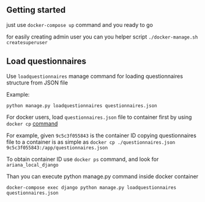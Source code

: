 ## Getting started

just use ```docker-compose up``` command and you ready to go

for easily creating admin user you can you helper script
```./docker-manage.sh createsuperuser```

## Load questionnaires

Use ```loadquestionnaires``` manage command for loading questionnaires structure from JSON file

Example:

```python manage.py loadquestionnaires questionnaires.json```

For docker users, load ```questionnaires.json``` file to container first by using
```docker cp``` [command](https://docs.docker.com/engine/reference/commandline/cp/)

For example, given ```9c5c3f055843``` is the container ID copying
questionnaires file to a container is as simple as
```docker cp ./questionnaires.json 9c5c3f055843:/app/questionnaires.json```

To obtain container ID use ```docker ps``` command, and look for ```ariana_local_django```

Than you can execute python manage.py command inside docker container

```docker-compose exec django python manage.py loadquestionnaires questionnaires.json```
